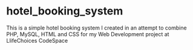 # hotel_booking_system
This is a simple hotel booking system I created in an attempt to combine PHP, MySQL, HTML and CSS for my Web Development project at LlifeChoices CodeSpace
